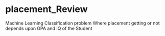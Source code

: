 # placement_Review
Machine Learning Classification problem Where placement getting or not depends upon GPA and IQ of the Student
